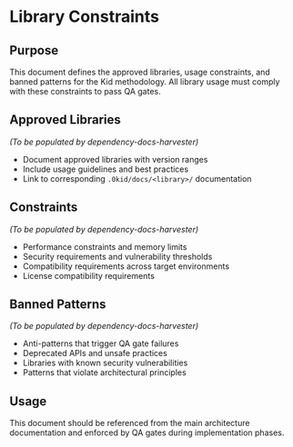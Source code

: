 # Library Constraints

## Purpose
This document defines the approved libraries, usage constraints, and banned patterns for the Kid methodology. All library usage must comply with these constraints to pass QA gates.

## Approved Libraries
*(To be populated by dependency-docs-harvester)*

- Document approved libraries with version ranges
- Include usage guidelines and best practices
- Link to corresponding `.0kid/docs/<library>/` documentation

## Constraints
*(To be populated by dependency-docs-harvester)*

- Performance constraints and memory limits
- Security requirements and vulnerability thresholds
- Compatibility requirements across target environments
- License compatibility requirements

## Banned Patterns
*(To be populated by dependency-docs-harvester)*

- Anti-patterns that trigger QA gate failures
- Deprecated APIs and unsafe practices
- Libraries with known security vulnerabilities
- Patterns that violate architectural principles

## Usage
This document should be referenced from the main architecture documentation and enforced by QA gates during implementation phases.